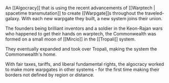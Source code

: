 
An [[Algocracy]] that is using the recent advancements of [[Warptech | spacetime transmutation]] to create [[Warpgate]]s throughout the traveled-galaxy. With each new warpgate they built, a new system joins their union.

The founders being brilliant inventors and a soldier in the Keon-Rajan wars who happened to get their hands on warptech, the Commonwealth was formed on a small moon of [[Mircio]] in the [[Tropali]] system.

They eventually expanded and took over Tropali, making the system the Commonwealth's home.

With fair taxes, tariffs, and liberal fundamental rights, the algocracy worked to make more warpgates in other systems - for the first time making their borders not defined by region or distance.